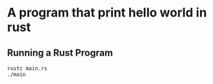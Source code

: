 # A program that print hello world in rust

## Running a Rust Program 

```shell
rustc main.rs
./main

```